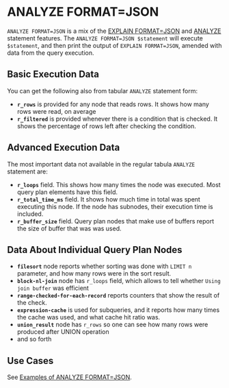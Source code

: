 # ANALYZE FORMAT=JSON

`ANALYZE FORMAT=JSON` is a mix of the [EXPLAIN FORMAT=JSON](/kb/en/explain-formatjson/) and [ANALYZE](/sql-statements-structure/sql-statements/administrative-sql-statements/analyze-and-explain-statements/analyze-statement/) statement features. The `ANALYZE FORMAT=JSON $statement` will execute `$statement`, and then print the output of `EXPLAIN FORMAT=JSON`, amended with data from the query execution.

## Basic Execution Data

You can get the following also from tabular `ANALYZE` statement form:

- <strong>`r_rows`</strong>  is provided for any node that reads rows. It shows how many rows were read, on average
- <strong>`r_filtered`</strong> is provided whenever there is a condition that is checked.  It shows the percentage of rows left after checking the condition.

## Advanced Execution Data

The most important data not available in the regular tabula `ANALYZE` statement are:

- <strong>`r_loops`</strong> field.  This shows how many times the node was executed. Most query plan elements have this field.
- <strong>`r_total_time_ms`</strong> field. It shows how much time in total was spent executing this node. If the node has subnodes, their execution time is included.
- <strong>`r_buffer_size`</strong> field. Query plan nodes that make use of buffers report the size of buffer that was was used.

## Data About Individual Query Plan Nodes

- <strong>`filesort`</strong> node reports whether sorting was done with `LIMIT n` parameter, and how many rows were in the sort result.
- <strong>`block-nl-join`</strong> node has `r_loops` field, which allows to tell whether `Using join buffer` was efficient
- <strong>`range-checked-for-each-record`</strong> reports counters that show the result of the check.
- <strong>`expression-cache`</strong> is used for subqueries, and it reports how many times the cache was used, and what cache hit ratio was.
- <strong>`union_result`</strong> node has `r_rows` so one can see how many rows were produced after UNION operation
- and so forth

## Use Cases

See [Examples of ANALYZE FORMAT=JSON](/sql-statements-structure/sql-statements/administrative-sql-statements/analyze-and-explain-statements/analyze-formatjson-examples/).